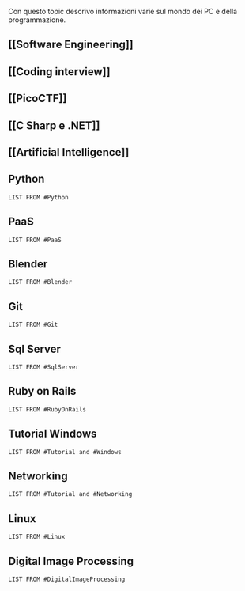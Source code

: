 Con questo topic descrivo informazioni varie sul mondo dei PC e della programmazione.
## [[Software Engineering]]
## [[Coding interview]]
## [[PicoCTF]]
## [[C Sharp e .NET]]
## [[Artificial Intelligence]]

## Python
```dataview
LIST FROM #Python
```
## PaaS
```dataview
LIST FROM #PaaS
```


## Blender
```dataview
LIST FROM #Blender 
```
## Git
```dataview
LIST FROM #Git
```

## Sql Server
```dataview
LIST FROM #SqlServer
```

## Ruby on Rails
```dataview
LIST FROM #RubyOnRails
```

## Tutorial Windows
```dataview
LIST FROM #Tutorial and #Windows
```
## Networking
```dataview
LIST FROM #Tutorial and #Networking 
```
## Linux
```dataview
LIST FROM #Linux
```
## Digital Image Processing
```dataview
LIST FROM #DigitalImageProcessing
```

